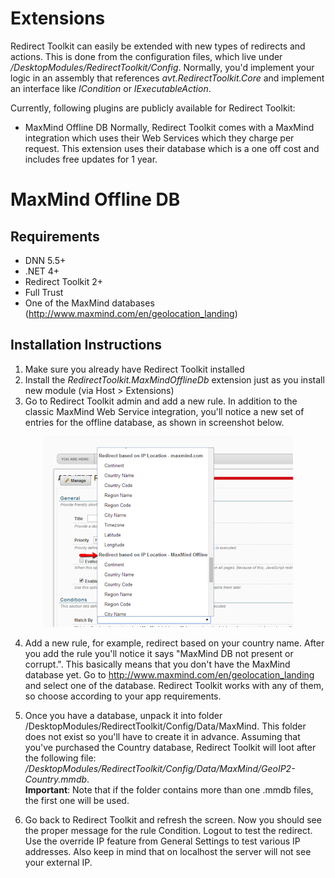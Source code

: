 # Extensions

Redirect Toolkit can easily be extended with new types of redirects and actions. This is done from the configuration files, which live under */DesktopModules/RedirectToolkit/Config*. Normally, you'd implement your logic in an assembly that references *avt.RedirectToolkit.Core* and implement an interface like *ICondition* or *IExecutableAction*.

Currently, following plugins are publicly available for Redirect Toolkit:

* MaxMind Offline DB
Normally, Redirect Toolkit comes with a MaxMind integration which uses their Web Services which they charge per request. This extension uses their database which is a one off cost and includes free updates for 1 year.

# MaxMind Offline DB

## Requirements

* DNN 5.5+
* .NET 4+
* Redirect Toolkit 2+
* Full Trust
* One of the MaxMind databases (http://www.maxmind.com/en/geolocation_landing)

## Installation Instructions

1. Make sure you already have Redirect Toolkit installed
2. Install the *RedirectToolkit.MaxMindOfflineDb* extension just as you install new module (via Host > Extensions)
3. Go to Redirect Toolkit admin and add a new rule. In addition to the classic MaxMind Web Service integration, you'll notice a new set of entries for the offline database, as shown in screenshot below.

<div style="text-align:center">

![](/redirect-toolkit/assets/redirect-toolkit-maxmind-db.png)

</div>

4. Add a new rule, for example, redirect based on your country name. After you add the rule you'll notice it says "MaxMind DB not present or corrupt.". This basically means that you don't have the MaxMind database yet. Go to http://www.maxmind.com/en/geolocation_landing and select one of the database. Redirect Toolkit works with any of them, so choose according to your app requirements.

5. Once you have a database, unpack it into folder /DesktopModules/RedirectToolkit/Config/Data/MaxMind. This folder does not exist so you'll have to create it in advance. Assuming that you've purchased the Country database, Redirect Toolkit will loot after the following file: */DesktopModules/RedirectToolkit/Config/Data/MaxMind/GeoIP2-Country.mmdb*.<br>
**Important**: Note that if the folder contains more than one .mmdb files, the first one will be used.

6. Go back to Redirect Toolkit and refresh the screen. Now you should see the proper message for the rule Condition. Logout to test the redirect. Use the override IP feature from General Settings to test various IP addresses. Also keep in mind that on localhost the server will not see your external IP.
